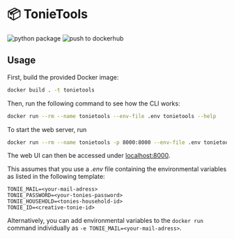 # :package: TonieTools
![python package](https://github.com/floscha/tonietools/actions/workflows/github-actions.yml/badge.svg)
![push to dockerhub](https://github.com/floscha/tonietools/actions/workflows/push-to-dockerhub.yml/badge.svg)

## Usage

First, build the provided Docker image:
```bash
docker build . -t tonietools
```

Then, run the following command to see how the CLI works:
```bash
docker run --rm --name tonietools --env-file .env tonietools --help
```

To start the web server, run
```bash
docker run --rm --name tonietools -p 8000:8000 --env-file .env tonietools
```
The web UI can then be accessed under [localhost:8000](localhost:8000).

This assumes that you use a *.env* file containing the environmental variables as listed in the following template:
```
TONIE_MAIL=<your-mail-adress>
TONIE_PASSWORD=<your-tonies-password>
TONIE_HOUSEHOLD=<tonies-household-id>
TONIE_ID=<creative-tonie-id>
```

Alternatively, you can add environmental variables to the `docker run` command individually as `-e TONIE_MAIL=<your-mail-adress>`. 
